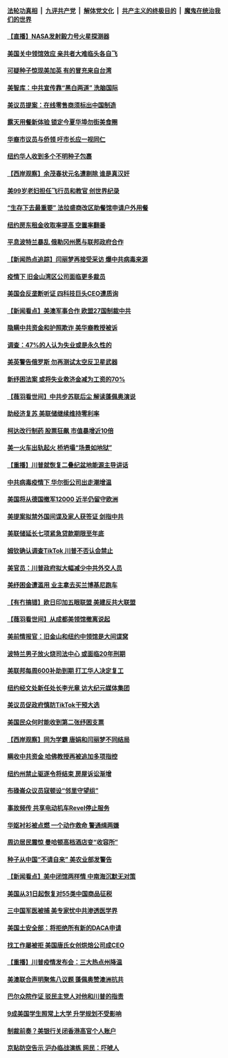 ####  [法轮功真相](../../../../basic/blob/master/README.md?t=07302031) &nbsp;|&nbsp; [九评共产党](../../../../9ping.md/blob/master/README.md?t=07302031) &nbsp;|&nbsp; [解体党文化](../../../../jtdwh.md/blob/master/README.md?t=07302031)  &nbsp;|&nbsp; [共产主义的终极目的](../../../../gczydzjmd.md/blob/master/README.md?t=07302031) &nbsp;|&nbsp; [魔鬼在统治我们的世界](../../../../mgztzwmdsj.md/blob/master/README.md?t=07302031) 

#### [【直播】NASA发射毅力号火星探测器](../pages/nsc412/n12293372.md?t=07302031) 

#### [美国关中领馆效应 亲共者大难临头各自飞](../pages/nsc412/n12293985.md?t=07302031) 

#### [可疑种子惊现美加英 有的冒充来自台湾](../pages/nsc412/n12294532.md?t=07302031) 

#### [美智库：中共宣传靠“黑白两道” 洗脑国际](../pages/nsc412/n12294382.md?t=07302031) 

#### [美议员提案：在线零售商须标出中国制造](../pages/nsc412/n12294420.md?t=07302031) 

#### [露天用餐新体验 锁定今夏华埠勿街美食圈](../pages/nsc412/n12294012.md?t=07302031) 

#### [华裔市议员与侨领 吁市长应一视同仁](../pages/nsc412/n12293979.md?t=07302031) 

#### [纽约华人收到多个不明种子包裹](../pages/nsc412/n12293988.md?t=07302031) 

#### [【西岸观察】余茂春状元名遭剔除 谁是真汉奸](../pages/nsc412/n12293904.md?t=07302031) 

#### [美99岁老妇担任飞行员和教官 创世界纪录](../pages/nsc412/n12293929.md?t=07302031) 

#### [“生存下去最重要” 法拉盛商改区助餐馆申请户外用餐](../pages/nsc412/n12293999.md?t=07302031) 

#### [纽约房东租金收取率提高 空置率翻番](../pages/nsc412/n12294004.md?t=07302031) 

#### [平息波特兰暴乱 俄勒冈州愿与联邦政府合作](../pages/nsc412/n12293563.md?t=07302031) 

#### [【新闻热点追踪】闫丽梦再接受采访 爆中共病毒来源](../pages/nsc412/n12293960.md?t=07302031) 

#### [疫情下  旧金山湾区公司面临更多裁员](../pages/nsc412/n12294021.md?t=07302031) 

#### [美国会反垄断听证 四科技巨头CEO遭质询](../pages/nsc412/n12293525.md?t=07302031) 

#### [【新闻看点】美澳军事合作 欧盟27国制裁中共](../pages/nsc412/n12293489.md?t=07302031) 

#### [隐瞒中共资金和护照欺诈 美华裔教授被诉](../pages/nsc412/n12293408.md?t=07302031) 

#### [调查：47%的人认为失业或是永久性的](../pages/nsc412/n12293256.md?t=07302031) 

#### [美英警告俄罗斯 勿再测试太空反卫星武器](../pages/nsc412/n12293155.md?t=07302031) 

#### [新纾困法案 或将失业救济金减为工资的70%](../pages/nsc412/n12293111.md?t=07302031) 

#### [【薇羽看世间】中共步苏联后尘 解读蓬佩奥演说](../pages/nsc412/n12292612.md?t=07302031) 

#### [助经济复苏 美联储继续维持零利率](../pages/nsc412/n12293006.md?t=07302031) 

#### [柯达改行制药 股票狂飙 市值暴增近10倍](../pages/nsc412/n12292973.md?t=07302031) 

#### [美一火车出轨起火 桥坍塌“场景如地狱”](../pages/nsc412/n12293047.md?t=07302031) 

#### [【重播】川普就恢复二叠纪盆地能源主导讲话](../pages/nsc412/n12292875.md?t=07302031) 

#### [中共病毒疫情下 华尔街公司出走潮增温](../pages/nsc412/n12292766.md?t=07302031) 

#### [美国将从德国撤军12000 近半仍留守欧洲](../pages/nsc412/n12292592.md?t=07302031) 

#### [美提案拟禁外国间谍及家人获签证 剑指中共](../pages/nsc412/n12292669.md?t=07302031) 

#### [美联储延长七项紧急贷款期限至年底](../pages/nsc412/n12292597.md?t=07302031) 

#### [姆钦确认调查TikTok 川普不否认会禁止](../pages/nsc412/n12292827.md?t=07302031) 

#### [美官员：川普政府拟大幅减少中共外交人员](../pages/nsc412/n12292598.md?t=07302031) 

#### [美纾困金遭滥用 业主拿去买兰博基尼跑车](../pages/nsc412/n12292315.md?t=07302031) 

#### [【有冇搞错】欧日印加五眼联盟 美建反共大联盟](../pages/nsc412/n12292525.md?t=07302031) 

#### [【薇羽看世间】从成都美领馆撤离说起](../pages/nsc412/n12292578.md?t=07302031) 

#### [美前情报官：旧金山和纽约中领馆是大间谍窝](../pages/nsc412/n12291837.md?t=07302031) 

#### [波特兰男子放火烧司法中心 或面临20年刑期](../pages/nsc412/n12292243.md?t=07302031) 

#### [美联邦每周600补助到期 打工华人决定复工](../pages/nsc412/n12291180.md?t=07302031) 

#### [纽约经文处新任处长李光章 访大纪元媒体集团](../pages/nsc412/n12291225.md?t=07302031) 

#### [美议员促政府慎防TikTok干预大选](../pages/nsc412/n12291727.md?t=07302031) 

#### [美国民众何时能收到第二张纾困支票](../pages/nsc412/n12290705.md?t=07302031) 

#### [【西岸观察】同为学霸 唐娟和闫丽梦不同结局](../pages/nsc412/n12291128.md?t=07302031) 

#### [瞒收中共资金 哈佛教授再被追加多项指控](../pages/nsc412/n12291361.md?t=07302031) 

#### [纽约州禁止驱逐令将结束 房屋诉讼渐增](../pages/nsc412/n12291194.md?t=07302031) 

#### [布碌崙众议员寇顿设“邻里守望组”](../pages/nsc412/n12291189.md?t=07302031) 

#### [事故频传 共享电动机车Revel停止服务](../pages/nsc412/n12291191.md?t=07302031) 

#### [华妪衬衫被点燃 一个动作救命 警通缉两嫌](../pages/nsc412/n12291176.md?t=07302031) 

#### [周边居民震惊 曼哈顿高档酒店变“收容所”](../pages/nsc412/n12291186.md?t=07302031) 

#### [种子从中国“不请自来” 美农业部发警告](../pages/nsc412/n12291082.md?t=07302031) 

#### [【新闻看点】美中闭馆两样情 中南海沉默无对策](../pages/nsc412/n12290644.md?t=07302031) 

#### [美国从31日起恢复对55类中国商品征税](../pages/nsc412/n12290545.md?t=07302031) 

#### [三中国军医被捕 美专家忧中共渗透医学界](../pages/nsc412/n12290692.md?t=07302031) 

#### [美国土安全部：将拒绝所有新的DACA申请](../pages/nsc412/n12290695.md?t=07302031) 

#### [找工作屡被拒 美国唐氏女创烘焙公司成CEO](../pages/nsc412/n12288362.md?t=07302031) 

#### [【重播】川普疫情发布会：三大热点州降温](../pages/nsc412/n12289922.md?t=07302031) 

#### [美澳联合声明聚焦八议题 蓬佩奥赞澳洲抗共](../pages/nsc412/n12290485.md?t=07302031) 

#### [巴尔众院作证 驳民主党人对他和川普的指责](../pages/nsc412/n12290441.md?t=07302031) 

#### [9成美国学生照常上大学 升学规划不受影响](../pages/nsc412/n12290333.md?t=07302031) 

#### [制裁前奏？美银行关闭香港高官个人账户](../pages/nsc412/n12290365.md?t=07302031) 

#### [京贴防空告示 沪办临战演练 网民：吓唬人](../pages/nsc412/n12290568.md?t=07302031) 

